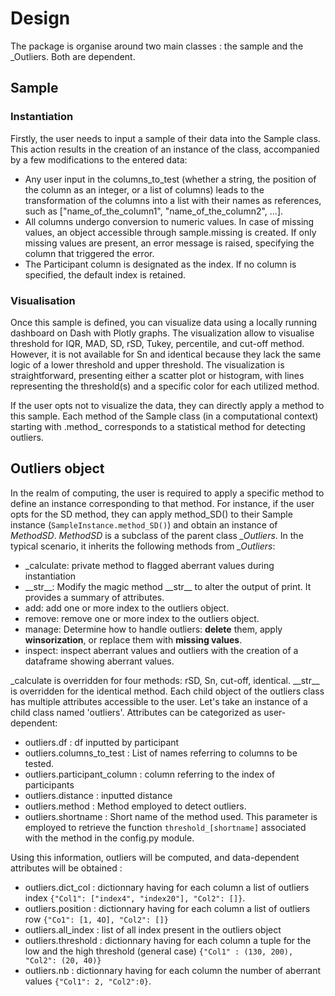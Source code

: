 # Design

The package is organise around two main classes : the sample and the _Outliers. Both are dependent.

## Sample

### Instantiation

Firstly, the user needs to input a sample of their data into the Sample class. This action results in the creation of an instance of the class, accompanied by a few modifications to the entered data:

* Any user input in the columns_to_test (whether a string, the position of the column as an integer, or a list of columns) leads to the transformation of the columns into a list with their names as references, such as ["name_of_the_column1", "name_of_the_column2", ...].
* All columns undergo conversion to numeric values. In case of missing values, an object accessible through sample.missing is created. If only missing values are present, an error message is raised, specifying the column that triggered the error.
* The Participant column is designated as the index. If no column is specified, the default index is retained.

### Visualisation

Once this sample is defined, you can visualize data using a locally running dashboard on Dash with Plotly graphs. The visualization allow to visualise threshold for IQR, MAD, SD, rSD, Tukey, percentile, and cut-off method. However, it is not available for Sn and identical because they lack the same logic of a lower threshold and upper threshold. The visualization is straightforward, presenting either a scatter plot or histogram, with lines representing the threshold(s) and a specific color for each utilized method.

If the user opts not to visualize the data, they can directly apply a method to this sample. Each method of the Sample class (in a computational context) starting with .method_ corresponds to a statistical method for detecting outliers.

## Outliers object

In the realm of computing, the user is required to apply a specific method to define an instance corresponding to that method. For instance, if the user opts for the SD method, they can apply method_SD() to their Sample instance (`SampleInstance.method_SD()`) and obtain an instance of *MethodSD*. *MethodSD* is a subclass of the parent class *_Outliers*. In the typical scenario, it inherits the following methods from *_Outliers*:

* _calculate: private method to flagged aberrant values during instantiation
* \_\_str\_\_: Modify the magic method \_\_str\_\_ to alter the output of print. It provides a summary of attributes.
* add: add one or more index to the outliers object.
* remove: remove one or more index to the outliers object.
* manage: Determine how to handle outliers: **delete** them, apply **winsorization**, or replace them with **missing values**.
* inspect: inspect aberrant values and outliers with the creation of a dataframe showing aberrant values.

\_calculate is overridden for four methods: rSD, Sn, cut-off, identical. \_\_str\_\_ is overridden for the identical method. Each child object of the outliers class has multiple attributes accessible to the user. Let's take an instance of a child class named 'outliers'. Attributes can be categorized as user-dependent:

* outliers.df : df inputted by participant
* outliers.columns_to_test : List of names referring to columns to be tested.
* outliers.participant_column : column referring to the index of participants
* outliers.distance : inputted distance
* outliers.method : Method employed to detect outliers.
* outliers.shortname : Short name of the method used. This parameter is employed to retrieve the function `threshold_[shortname]` associated with the method in the config.py module.

Using this information, outliers will be computed, and data-dependent attributes will be obtained :

* outliers.dict_col : dictionnary having for each column a list of outliers index `{"Col1": ["index4", "index20"], "Col2": []}`.
* outliers.position : dictionnary having for each column a list of outliers row `{"Co1": [1, 4O], "Col2": []}`
* outliers.all_index : list of all index present in the outliers object
* outliers.threshold : dictionnary having for each column a tuple for the low and the high threshold (general case) `{"Col1" : (130, 200), "Col2": (20, 40)}`
* outliers.nb : dictionnary having for each column the number of aberrant values `{"Col1": 2, "Col2":0}`.

